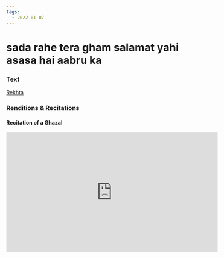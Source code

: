 ```yaml
---
tags:
  - 2022-01-07
---
```

# sada rahe tera gham salamat yahi asasa hai aabru ka

### Text
[Rekhta](https://www.rekhta.org/ghazals/sadaa-rahe-teraa-gam-salaamat-yahii-asaasa-hai-aabruu-kaa-jamal-panipati-ghazals?lang=ur)

### Renditions & Recitations

#### Recitation of a Ghazal

<iframe width="560" height="315" src="https://www.youtube.com/embed/4PCESVZvwug" title="YouTube video player" frameborder="0" allow="accelerometer; autoplay; clipboard-write; encrypted-media; gyroscope; picture-in-picture" allowfullscreen></iframe>

